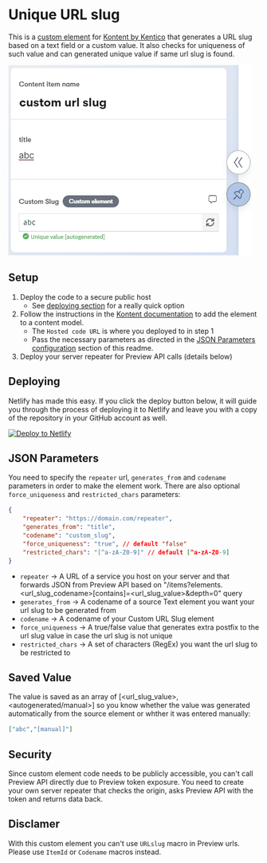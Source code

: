 # Unique URL slug

This is a [custom element](https://docs.kontent.ai/tutorials/develop-apps/integrate/integrating-your-own-content-editing-features) for [Kontent by Kentico](https://kontent.ai) that generates a URL slug based on a text field or a custom value. It also checks for uniqueness of such value and can generated unique value if same url slug is found.

![Screenshot of custom element](customurlslug.gif)

## Setup

1. Deploy the code to a secure public host
   - See [deploying section](#Deploying) for a really quick option
2. Follow the instructions in the [Kontent documentation](https://docs.kontent.ai/tutorials/develop-apps/integrate/integrating-your-own-content-editing-features#a-3--displaying-a-custom-element-in-kentico-kontent) to add the element to a content model.
   - The `Hosted code URL` is where you deployed to in step 1
   - Pass the necessary parameters as directed in the [JSON Parameters configuration](#json-parameters) section of this readme.
3. Deploy your server repeater for Preview API calls (details below)

## Deploying

Netlify has made this easy. If you click the deploy button below, it will guide you through the process of deploying it to Netlify and leave you with a copy of the repository in your GitHub account as well.

[![Deploy to Netlify](https://www.netlify.com/img/deploy/button.svg)](https://app.netlify.com/start/deploy?repository=https://github.com/hzik/custom-url-slug)

## JSON Parameters

You need to specify the `repeater` url, `generates_from` and `codename` parameters in order to make the element work. There are also optional `force_uniqueness` and `restricted_chars` parameters:

```Json
{
    "repeater": "https://domain.com/repeater",
    "generates_from": "title",
    "codename": "custom_slug",
    "force_uniqueness": "true", // default "false"
    "restricted_chars": "[^a-zA-Z0-9]" // default [^a-zA-Z0-9]
}
```
  - `repeater` -> A URL of a service you host on your server and that forwards JSON from Preview API based on "/items?elements.<url_slug_codename>[contains]=<url_slug_value>&depth=0" query
  - `generates_from` -> A codename of a source Text element you want your url slug to be generated from
  - `codename` -> A codename of your Custom URL Slug element
  - `force_uniqueness` -> A true/false value that generates extra postfix to the url slug value in case the url slug is not unique
  - `restricted_chars` -> A set of characters (RegEx) you want the url slug to be restricted to

## Saved Value

The value is saved as an array of [<url_slug_value>, <autogenerated/manual>] so you know whether the value was generated automatically from the source element or whther it was entered manually:

```json
["abc","[manual]"]
```

## Security

Since custom element code needs to be publicly accessible, you can't call Preview API directly due to Preview token exposure. You need to create your own server repeater that checks the origin, asks Preview API with the token and returns data back.

## Disclamer

With this custom element you can't use `URLslug` macro in Preview urls. Please use `ItemId` or `Codename` macros instead.

